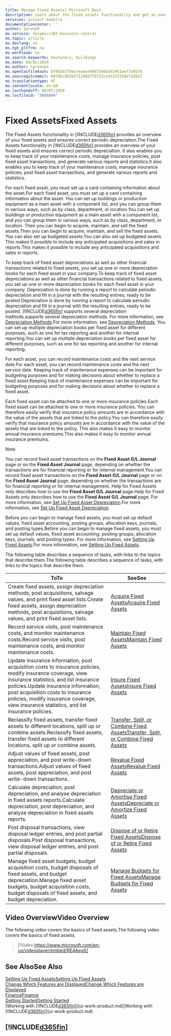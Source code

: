 ```yaml
---
title: Manage Fixed Assets| Microsoft Docs
description: Learn about the fixed assets functionality and get an overview of how to work with fixed assets.
services: project-madeira
documentationcenter: ''
author: SorenGP
ms.service: dynamics365-business-central
ms.topic: article
ms.devlang: na
ms.tgt_pltfrm: na
ms.workload: na
ms.search.keywords: machinery, buildings
ms.date: 04/01/2020
ms.author: sgroespe
ms.openlocfilehash: bf893e2f8ea7eaeee9867566da92461eef7a9578
ms.sourcegitcommit: 6078bc9b2b571248d779722ce4125f250e7a3922
ms.translationtype: HT
ms.contentlocale: en-GB
ms.lasthandoff: 08/07/2020
ms.locfileid: "3666804"
---
```

# <a name="fixed-assets"></a><span data-ttu-id="ee6f2-103">Fixed Assets</span><span class="sxs-lookup"><span data-stu-id="ee6f2-103">Fixed Assets</span></span>
<span data-ttu-id="ee6f2-104">The Fixed Assets functionality in [!INCLUDE[d365fin](includes/d365fin_md.md)] provides an overview of your fixed assets and ensures correct periodic depreciation.</span><span class="sxs-lookup"><span data-stu-id="ee6f2-104">The Fixed Assets functionality in [!INCLUDE[d365fin](includes/d365fin_md.md)] provides an overview of your fixed assets and ensures correct periodic depreciation.</span></span> <span data-ttu-id="ee6f2-105">It also enables you to keep track of your maintenance costs, manage insurance policies, post fixed asset transactions, and generate various reports and statistics.</span><span class="sxs-lookup"><span data-stu-id="ee6f2-105">It also enables you to keep track of your maintenance costs, manage insurance policies, post fixed asset transactions, and generate various reports and statistics.</span></span>

<span data-ttu-id="ee6f2-106">For each fixed asset, you must set up a card containing information about the asset.</span><span class="sxs-lookup"><span data-stu-id="ee6f2-106">For each fixed asset, you must set up a card containing information about the asset.</span></span> <span data-ttu-id="ee6f2-107">You can set up buildings or production equipment as a main asset with a component list, and you can group them in various ways, such as by class, department, or location.</span><span class="sxs-lookup"><span data-stu-id="ee6f2-107">You can set up buildings or production equipment as a main asset with a component list, and you can group them in various ways, such as by class, department, or location.</span></span> <span data-ttu-id="ee6f2-108">Then you can begin to acquire, maintain, and sell the fixed assets.</span><span class="sxs-lookup"><span data-stu-id="ee6f2-108">Then you can begin to acquire, maintain, and sell the fixed assets.</span></span> <span data-ttu-id="ee6f2-109">You can also set up budgeted assets.</span><span class="sxs-lookup"><span data-stu-id="ee6f2-109">You can also set up budgeted assets.</span></span> <span data-ttu-id="ee6f2-110">This makes it possible to include any anticipated acquisitions and sales in reports.</span><span class="sxs-lookup"><span data-stu-id="ee6f2-110">This makes it possible to include any anticipated acquisitions and sales in reports.</span></span>

<span data-ttu-id="ee6f2-111">To keep track of fixed asset depreciations as well as other financial transactions related to fixed assets, you set up one or more depreciation books for each fixed asset in your company.</span><span class="sxs-lookup"><span data-stu-id="ee6f2-111">To keep track of fixed asset depreciations as well as other financial transactions related to fixed assets, you set up one or more depreciation books for each fixed asset in your company.</span></span> <span data-ttu-id="ee6f2-112">Depreciation is done by running a report to calculate periodic depreciation and fill in a journal with the resulting entries, ready to be posted.</span><span class="sxs-lookup"><span data-stu-id="ee6f2-112">Depreciation is done by running a report to calculate periodic depreciation and fill in a journal with the resulting entries, ready to be posted.</span></span> [!INCLUDE[d365fin](includes/d365fin_md.md)] <span data-ttu-id="ee6f2-113">supports several depreciation methods.</span><span class="sxs-lookup"><span data-stu-id="ee6f2-113">supports several depreciation methods.</span></span> <span data-ttu-id="ee6f2-114">For more information, see [Depreciation Methods](fa-depreciation-methods.md).</span><span class="sxs-lookup"><span data-stu-id="ee6f2-114">For more information, see [Depreciation Methods](fa-depreciation-methods.md).</span></span> <span data-ttu-id="ee6f2-115">You can set up multiple depreciation books per fixed asset for different purposes, such as one for tax reporting and another for internal reporting.</span><span class="sxs-lookup"><span data-stu-id="ee6f2-115">You can set up multiple depreciation books per fixed asset for different purposes, such as one for tax reporting and another for internal reporting.</span></span>

<span data-ttu-id="ee6f2-116">For each asset, you can record maintenance costs and the next service date.</span><span class="sxs-lookup"><span data-stu-id="ee6f2-116">For each asset, you can record maintenance costs and the next service date.</span></span> <span data-ttu-id="ee6f2-117">Keeping track of maintenance expenses can be important for budgeting purposes and for making decisions about whether to replace a fixed asset.</span><span class="sxs-lookup"><span data-stu-id="ee6f2-117">Keeping track of maintenance expenses can be important for budgeting purposes and for making decisions about whether to replace a fixed asset.</span></span>

<span data-ttu-id="ee6f2-118">Each fixed asset can be attached to one or more insurance policies.</span><span class="sxs-lookup"><span data-stu-id="ee6f2-118">Each fixed asset can be attached to one or more insurance policies.</span></span> <span data-ttu-id="ee6f2-119">You can therefore easily verify that insurance policy amounts are in accordance with the value of the assets that are linked to the policy.</span><span class="sxs-lookup"><span data-stu-id="ee6f2-119">You can therefore easily verify that insurance policy amounts are in accordance with the value of the assets that are linked to the policy.</span></span> <span data-ttu-id="ee6f2-120">This also makes it easy to monitor annual insurance premiums.</span><span class="sxs-lookup"><span data-stu-id="ee6f2-120">This also makes it easy to monitor annual insurance premiums.</span></span>

> [!NOTE]  
>   <span data-ttu-id="ee6f2-121">You can record fixed asset transactions on the **Fixed Asset G/L Journal** page or on the **Fixed Asset Journal** page, depending on whether the transactions are for financial reporting or for internal management.</span><span class="sxs-lookup"><span data-stu-id="ee6f2-121">You can record fixed asset transactions on the **Fixed Asset G/L Journal** page or on the **Fixed Asset Journal** page, depending on whether the transactions are for financial reporting or for internal management.</span></span> <span data-ttu-id="ee6f2-122">Help for Fixed Assets only describes how to use the **Fixed Asset G/L Journal** page.</span><span class="sxs-lookup"><span data-stu-id="ee6f2-122">Help for Fixed Assets only describes how to use the **Fixed Asset G/L Journal** page.</span></span> <span data-ttu-id="ee6f2-123">For more information, see [Set Up Fixed Asset Depreciation](fa-how-setup-depreciation.md).</span><span class="sxs-lookup"><span data-stu-id="ee6f2-123">For more information, see [Set Up Fixed Asset Depreciation](fa-how-setup-depreciation.md).</span></span>

<span data-ttu-id="ee6f2-124">Before you can begin to manage fixed assets, you must set up default values, fixed asset accounting, posting groups, allocation keys, journals, and posting types.</span><span class="sxs-lookup"><span data-stu-id="ee6f2-124">Before you can begin to manage fixed assets, you must set up default values, fixed asset accounting, posting groups, allocation keys, journals, and posting types.</span></span> <span data-ttu-id="ee6f2-125">For more information, see [Setting Up Fixed Assets](fa-setup.md).</span><span class="sxs-lookup"><span data-stu-id="ee6f2-125">For more information, see [Setting Up Fixed Assets](fa-setup.md).</span></span>

<span data-ttu-id="ee6f2-126">The following table describes a sequence of tasks, with links to the topics that describe them.</span><span class="sxs-lookup"><span data-stu-id="ee6f2-126">The following table describes a sequence of tasks, with links to the topics that describe them.</span></span>

| <span data-ttu-id="ee6f2-127">To</span><span class="sxs-lookup"><span data-stu-id="ee6f2-127">To</span></span> | <span data-ttu-id="ee6f2-128">See</span><span class="sxs-lookup"><span data-stu-id="ee6f2-128">See</span></span> |
| --- | --- |
| <span data-ttu-id="ee6f2-129">Create fixed assets, assign depreciation methods, post acquisitions, salvage values, and print fixed asset lists.</span><span class="sxs-lookup"><span data-stu-id="ee6f2-129">Create fixed assets, assign depreciation methods, post acquisitions, salvage values, and print fixed asset lists.</span></span> |[<span data-ttu-id="ee6f2-130">Acquire Fixed Assets</span><span class="sxs-lookup"><span data-stu-id="ee6f2-130">Acquire Fixed Assets</span></span>](fa-how-acquire.md) |
| <span data-ttu-id="ee6f2-131">Record service visits, post maintenance costs, and monitor maintenance costs.</span><span class="sxs-lookup"><span data-stu-id="ee6f2-131">Record service visits, post maintenance costs, and monitor maintenance costs.</span></span> |[<span data-ttu-id="ee6f2-132">Maintain Fixed Assets</span><span class="sxs-lookup"><span data-stu-id="ee6f2-132">Maintain Fixed Assets</span></span>](fa-how-maintain.md) |
| <span data-ttu-id="ee6f2-133">Update insurance information, post acquisition costs to insurance policies, modify insurance coverage, view insurance statistics, and list insurance policies.</span><span class="sxs-lookup"><span data-stu-id="ee6f2-133">Update insurance information, post acquisition costs to insurance policies, modify insurance coverage, view insurance statistics, and list insurance policies.</span></span> |[<span data-ttu-id="ee6f2-134">Insure Fixed Assets</span><span class="sxs-lookup"><span data-stu-id="ee6f2-134">Insure Fixed Assets</span></span>](fa-how-insure.md) |
| <span data-ttu-id="ee6f2-135">Reclassify fixed assets, transfer fixed assets to different locations, split up or combine assets.</span><span class="sxs-lookup"><span data-stu-id="ee6f2-135">Reclassify fixed assets, transfer fixed assets to different locations, split up or combine assets.</span></span> |[<span data-ttu-id="ee6f2-136">Transfer, Split, or Combine Fixed Assets</span><span class="sxs-lookup"><span data-stu-id="ee6f2-136">Transfer, Split, or Combine Fixed Assets</span></span>](fa-how-trans-split-combine.md) |
| <span data-ttu-id="ee6f2-137">Adjust values of fixed assets, post appreciation, and post write-down transactions.</span><span class="sxs-lookup"><span data-stu-id="ee6f2-137">Adjust values of fixed assets, post appreciation, and post write-down transactions.</span></span> |[<span data-ttu-id="ee6f2-138">Revalue Fixed Assets</span><span class="sxs-lookup"><span data-stu-id="ee6f2-138">Revalue Fixed Assets</span></span>](fa-how-revalue.md) |
| <span data-ttu-id="ee6f2-139">Calculate depreciation, post depreciation, and analyse depreciation in fixed assets reports.</span><span class="sxs-lookup"><span data-stu-id="ee6f2-139">Calculate depreciation, post depreciation, and  analyze depreciation in fixed assets reports.</span></span> |[<span data-ttu-id="ee6f2-140">Depreciate or Amortise Fixed Assets</span><span class="sxs-lookup"><span data-stu-id="ee6f2-140">Depreciate or Amortize Fixed Assets</span></span>](fa-how-depreciate-amortize.md) |
| <span data-ttu-id="ee6f2-141">Post disposal transactions, view disposal ledger entries, and post partial disposals.</span><span class="sxs-lookup"><span data-stu-id="ee6f2-141">Post disposal transactions, view disposal ledger entries, and post partial disposals.</span></span> |[<span data-ttu-id="ee6f2-142">Dispose of or Retire Fixed Assets</span><span class="sxs-lookup"><span data-stu-id="ee6f2-142">Dispose of or Retire Fixed Assets</span></span>](fa-how-dispose-retire.md) |
| <span data-ttu-id="ee6f2-143">Manage fixed asset budgets, budget acquisition costs, budget disposals of fixed assets, and budget depreciation.</span><span class="sxs-lookup"><span data-stu-id="ee6f2-143">Manage fixed asset budgets, budget acquisition costs, budget disposals of fixed assets, and budget depreciation.</span></span> |[<span data-ttu-id="ee6f2-144">Manage Budgets for Fixed Assets</span><span class="sxs-lookup"><span data-stu-id="ee6f2-144">Manage Budgets for Fixed Assets</span></span>](fa-how-manage-budgets.md) |

## <a name="video-overview"></a><span data-ttu-id="ee6f2-145">Video Overview</span><span class="sxs-lookup"><span data-stu-id="ee6f2-145">Video Overview</span></span>
<span data-ttu-id="ee6f2-146">The following video covers the basics of fixed assets.</span><span class="sxs-lookup"><span data-stu-id="ee6f2-146">The following video covers the basics of fixed assets.</span></span>

> [!Video https://www.microsoft.com/en-us/videoplayer/embed/RE4AegS]

## <a name="see-also"></a><span data-ttu-id="ee6f2-147">See Also</span><span class="sxs-lookup"><span data-stu-id="ee6f2-147">See Also</span></span>
[<span data-ttu-id="ee6f2-148">Setting Up Fixed Assets</span><span class="sxs-lookup"><span data-stu-id="ee6f2-148">Setting Up Fixed Assets</span></span>](fa-setup.md)  
[<span data-ttu-id="ee6f2-149">Change Which Features are Displayed</span><span class="sxs-lookup"><span data-stu-id="ee6f2-149">Change Which Features are Displayed</span></span>](ui-experiences.md)  
[<span data-ttu-id="ee6f2-150">Finance</span><span class="sxs-lookup"><span data-stu-id="ee6f2-150">Finance</span></span>](finance.md)  
[<span data-ttu-id="ee6f2-151">Getting Started</span><span class="sxs-lookup"><span data-stu-id="ee6f2-151">Getting Started</span></span>](product-get-started.md)  
<span data-ttu-id="ee6f2-152">[Working with [!INCLUDE[d365fin](includes/d365fin_md.md)]](ui-work-product.md)</span><span class="sxs-lookup"><span data-stu-id="ee6f2-152">[Working with [!INCLUDE[d365fin](includes/d365fin_md.md)]](ui-work-product.md)</span></span>

## [!INCLUDE[d365fin](includes/free_trial_md.md)]  
 
